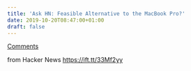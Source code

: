 ```yaml
---
title: 'Ask HN: Feasible Alternative to the MacBook Pro?'
date: 2019-10-20T08:47:00+01:00
draft: false
---
```


[Comments](https://news.ycombinator.com/item?id=21302412)  
  
from Hacker News https://ift.tt/33Mf2yy